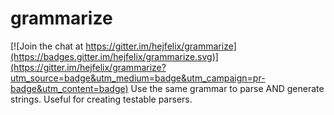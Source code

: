 # grammarize

[![Join the chat at https://gitter.im/hejfelix/grammarize](https://badges.gitter.im/hejfelix/grammarize.svg)](https://gitter.im/hejfelix/grammarize?utm_source=badge&utm_medium=badge&utm_campaign=pr-badge&utm_content=badge)
Use the same grammar to parse AND generate strings. Useful for creating testable parsers.
